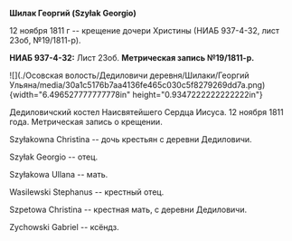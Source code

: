 **Шилак Георгий (Szyłak Georgio)**

12 ноября 1811 г -- крещение дочери Христины (НИАБ 937-4-32, лист 23об,
№19/1811-р).

**НИАБ 937-4-32:** Лист 23об. **Метрическая запись №19/1811-р.**

![](./Осовская волость/Дедиловичи деревня/Шилаки/Георгий Ульяна/media/30a1c5176b7aa4136fe465c030c5f8279269dd7a.png){width="6.496527777777778in"
height="0.9347222222222222in"}

Дедиловичский костел Наисвятейшего Сердца Иисуса. 12 ноября 1811 года.
Метрическая запись о крещении.

Szyłakowna Christina -- дочь крестьян с деревни Дедиловичи.

Szyłak Georgio -- отец.

Szyłakowa Ullana -- мать.

Wasilewski Stephanus -- крестный отец.

Szpetowa Christina -- крестная мать, с деревни Дедиловичи.

Zychowski Gabriel -- ксёндз.
